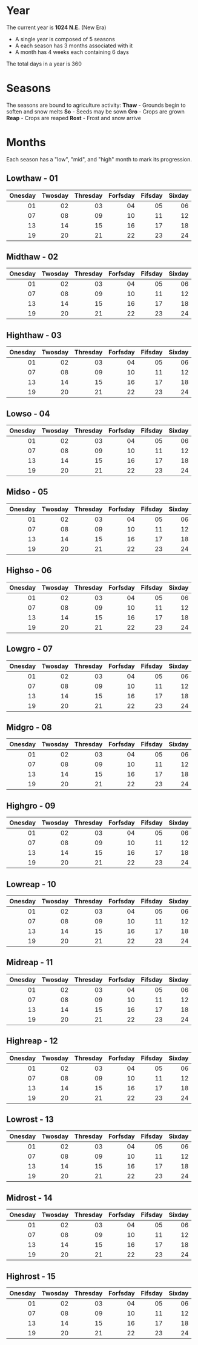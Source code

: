 # Year
The current year is **1024 N.E.** (New Era)

* A single year is composed of 5 seasons
* A each season has 3 months associated with it
* A month has 4 weeks each containing 6 days

The total days in a year is 360

# Seasons
The seasons are bound to agriculture activity:
**Thaw** - Grounds begin to soften and snow melts
**So** - Seeds may be sown
**Gro** - Crops are grown
**Reap** - Crops are reaped
**Rost** - Frost and snow arrive
# Months
Each season has a "low", "mid", and "high" month to mark its progression.
## Lowthaw - 01
| Onesday | Twosday | Thresday | Forfsday | Fifsday | Sixday |
| ------: | ------: | -------: | -------: | ------: | -----: |
| 01 | 02 | 03 | 04 | 05 | 06 |
| 07 | 08 | 09 | 10 | 11 | 12 |
| 13 | 14 | 15 | 16 | 17 | 18 |
| 19 | 20 | 21 | 22 | 23 | 24 |
## Midthaw - 02
| Onesday | Twosday | Thresday | Forfsday | Fifsday | Sixday |
| ------: | ------: | -------: | -------: | ------: | -----: |
| 01 | 02 | 03 | 04 | 05 | 06 |
| 07 | 08 | 09 | 10 | 11 | 12 |
| 13 | 14 | 15 | 16 | 17 | 18 |
| 19 | 20 | 21 | 22 | 23 | 24 |
## Highthaw - 03
| Onesday | Twosday | Thresday | Forfsday | Fifsday | Sixday |
| ------: | ------: | -------: | -------: | ------: | -----: |
| 01 | 02 | 03 | 04 | 05 | 06 |
| 07 | 08 | 09 | 10 | 11 | 12 |
| 13 | 14 | 15 | 16 | 17 | 18 |
| 19 | 20 | 21 | 22 | 23 | 24 |
## Lowso - 04
| Onesday | Twosday | Thresday | Forfsday | Fifsday | Sixday |
| ------: | ------: | -------: | -------: | ------: | -----: |
| 01 | 02 | 03 | 04 | 05 | 06 |
| 07 | 08 | 09 | 10 | 11 | 12 |
| 13 | 14 | 15 | 16 | 17 | 18 |
| 19 | 20 | 21 | 22 | 23 | 24 |
## Midso - 05
| Onesday | Twosday | Thresday | Forfsday | Fifsday | Sixday |
| ------: | ------: | -------: | -------: | ------: | -----: |
| 01 | 02 | 03 | 04 | 05 | 06 |
| 07 | 08 | 09 | 10 | 11 | 12 |
| 13 | 14 | 15 | 16 | 17 | 18 |
| 19 | 20 | 21 | 22 | 23 | 24 |
## Highso - 06
| Onesday | Twosday | Thresday | Forfsday | Fifsday | Sixday |
| ------: | ------: | -------: | -------: | ------: | -----: |
| 01 | 02 | 03 | 04 | 05 | 06 |
| 07 | 08 | 09 | 10 | 11 | 12 |
| 13 | 14 | 15 | 16 | 17 | 18 |
| 19 | 20 | 21 | 22 | 23 | 24 |
## Lowgro - 07
| Onesday | Twosday | Thresday | Forfsday | Fifsday | Sixday |
| ------: | ------: | -------: | -------: | ------: | -----: |
| 01 | 02 | 03 | 04 | 05 | 06 |
| 07 | 08 | 09 | 10 | 11 | 12 |
| 13 | 14 | 15 | 16 | 17 | 18 |
| 19 | 20 | 21 | 22 | 23 | 24 |
## Midgro - 08
| Onesday | Twosday | Thresday | Forfsday | Fifsday | Sixday |
| ------: | ------: | -------: | -------: | ------: | -----: |
| 01 | 02 | 03 | 04 | 05 | 06 |
| 07 | 08 | 09 | 10 | 11 | 12 |
| 13 | 14 | 15 | 16 | 17 | 18 |
| 19 | 20 | 21 | 22 | 23 | 24 |

## Highgro - 09
| Onesday | Twosday | Thresday | Forfsday | Fifsday | Sixday |
| ------: | ------: | -------: | -------: | ------: | -----: |
| 01 | 02 | 03 | 04 | 05 | 06 |
| 07 | 08 | 09 | 10 | 11 | 12 |
| 13 | 14 | 15 | 16 | 17 | 18 |
| 19 | 20 | 21 | 22 | 23 | 24 |
## Lowreap - 10
| Onesday | Twosday | Thresday | Forfsday | Fifsday | Sixday |
| ------: | ------: | -------: | -------: | ------: | -----: |
| 01 | 02 | 03 | 04 | 05 | 06 |
| 07 | 08 | 09 | 10 | 11 | 12 |
| 13 | 14 | 15 | 16 | 17 | 18 |
| 19 | 20 | 21 | 22 | 23 | 24 |
## Midreap - 11
| Onesday | Twosday | Thresday | Forfsday | Fifsday | Sixday |
| ------: | ------: | -------: | -------: | ------: | -----: |
| 01 | 02 | 03 | 04 | 05 | 06 |
| 07 | 08 | 09 | 10 | 11 | 12 |
| 13 | 14 | 15 | 16 | 17 | 18 |
| 19 | 20 | 21 | 22 | 23 | 24 |
## Highreap - 12
| Onesday | Twosday | Thresday | Forfsday | Fifsday | Sixday |
| ------: | ------: | -------: | -------: | ------: | -----: |
| 01 | 02 | 03 | 04 | 05 | 06 |
| 07 | 08 | 09 | 10 | 11 | 12 |
| 13 | 14 | 15 | 16 | 17 | 18 |
| 19 | 20 | 21 | 22 | 23 | 24 |
## Lowrost - 13
| Onesday | Twosday | Thresday | Forfsday | Fifsday | Sixday |
| ------: | ------: | -------: | -------: | ------: | -----: |
| 01 | 02 | 03 | 04 | 05 | 06 |
| 07 | 08 | 09 | 10 | 11 | 12 |
| 13 | 14 | 15 | 16 | 17 | 18 |
| 19 | 20 | 21 | 22 | 23 | 24 |
## Midrost - 14
| Onesday | Twosday | Thresday | Forfsday | Fifsday | Sixday |
| ------: | ------: | -------: | -------: | ------: | -----: |
| 01 | 02 | 03 | 04 | 05 | 06 |
| 07 | 08 | 09 | 10 | 11 | 12 |
| 13 | 14 | 15 | 16 | 17 | 18 |
| 19 | 20 | 21 | 22 | 23 | 24 |
## Highrost - 15
| Onesday | Twosday | Thresday | Forfsday | Fifsday | Sixday |
| ------: | ------: | -------: | -------: | ------: | -----: |
| 01 | 02 | 03 | 04 | 05 | 06 |
| 07 | 08 | 09 | 10 | 11 | 12 |
| 13 | 14 | 15 | 16 | 17 | 18 |
| 19 | 20 | 21 | 22 | 23 | 24 |